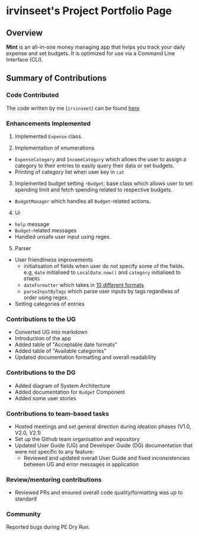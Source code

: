 # irvinseet's Project Portfolio Page

## Overview

**Mint** is an all-in-one money managing app that helps you track your daily expense and set budgets. It is optimized
for use via a Command Line Interface (CLI).

## Summary of Contributions

### Code Contributed

The code written by me (`irvinseet`) can be
found [here](https://nus-cs2113-ay2122s1.github.io/tp-dashboard/?search=irvinseet&sort=groupTitle&sortWithin=title&since=2021-09-25&timeframe=commit&mergegroup=&groupSelect=groupByRepos&breakdown=false)

### Enhancements Implemented

1. Implemented `Expense` class.

2. Implementation of enumerations

- `ExpenseCategory` and `IncomeCategory` which allows the user to assign a category to their entries to easily query
  their data or set budgets.
- Printing of category list when user key in `cat`

3. Implemented budget setting -`Budget`: base class which allows user to set spending limit and fetch spending related
   to respective budgets.

- `BudgetManager` which handles all `Budget`-related actions.

4. Ui

- `help` message
- `Budget`-related messages
- Handled unsafe user input using regex.

5. Parser

- User friendliness improvements
    - initialisation of fields when user do not specify some of the fields. e.g, `date` initialised to `LocalDate.now()`
      and `category` initialised to `OTHERS`
    - `dateFormatter` which takes
      in [10 different formats](https://github.com/AY2122S1-CS2113T-W11-2/tp/blob/master/docs/UserGuide.md#acceptable-date-formats)
    - `parseInputByTags` which parse user inputs by tags regardless of order using regex.
- Setting categories of entries

### Contributions to the UG

- Converted UG into markdown
- Introduction of the app
- Added table of "Acceptable date formats"
- Added table of "Available categories"
- Updated documentation formatting and overall readability

### Contributions to the DG

- Added diagram of System Architecture
- Added documentation for `Budget` Component
- Added some user stories

### Contributions to team-based tasks

- Hosted meetings and set general direction during ideation phases (V1.0, V2.0, V2.1)
- Set up the Github team organisation and repository
- Updated User Guide (UG) and Developer Guide (DG) documentation that were not specific to any feature:
    - Reviewed and updated overall User Guide and fixed inconsistencies between UG and error messages in application

### Review/mentoring contributions

- Reviewed PRs and ensured overall code quality/formatting was up to standard

### Community

Reported bugs during PE Dry Run.